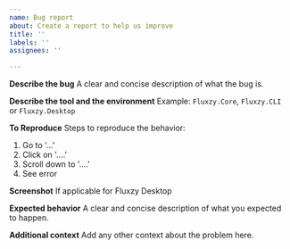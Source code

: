 ```yaml
---
name: Bug report
about: Create a report to help us improve
title: ''
labels: ''
assignees: ''

---
```


**Describe the bug**
A clear and concise description of what the bug is.

**Describe the tool and the environment**
Example: `Fluxzy.Core`, `Fluxzy.CLI` or `Fluxzy.Desktop`

**To Reproduce**
Steps to reproduce the behavior:
1. Go to '...'
2. Click on '....'
3. Scroll down to '....'
4. See error

**Screenshot**
If applicable for Fluxzy Desktop

**Expected behavior**
A clear and concise description of what you expected to happen.

**Additional context**
Add any other context about the problem here.
